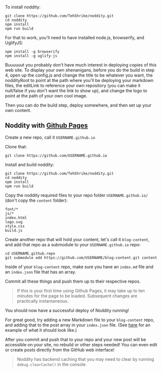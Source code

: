 To install noddity:

    git clone https://github.com/TehShrike/noddity.git
    cd noddity
    npm install
    npm run build

For that to work, you'll need to have installed node.js, browserify, and UglifyJS:

    npm install -g browserify
    npm install -g uglify-js

Buuuuuut you probably don't have much interest in deploying copies of this web site. To display your own shenanigans, before you do the build in step 4, open up the config.js and change the title to be whatever you want, the noddityRoot to point at the path where you'll be deploying your markdown files, the editLink to reference your own repository (you can make it null/false if you don't want the link to show up), and change the logo to point at the path of your own cool image.

Then you can do the build step, deploy somewhere, and then set up your own content.

## Noddity with [Github Pages](https://pages.github.com/)

Create a new repo, call it `USERNAME.github.io`

Clone that:

    git clone https://github.com/USERNAME.github.io

Install and build noddity:

    git clone https://github.com/TehShrike/noddity.git
    cd noddity
    npm install
    npm run build

Copy the noddity required files to your repo folder `USERNAME.github.io/` (don't copy the `content` folder):

    font/*
    js/*
    index.html
    logo.svg
    style.css
    build.js

Create another repo that will hold your content, let's call it `blog-content`, and add that repo as a submodule to your `USERNAME.github.io` repo:

    cd USERNAME.github.repo
    git submodule add https://github.com/USERNAME/blog-content.git content

Inside of your `blog-content` repo, make sure you have an `index.md` file and an `index.json` file that has an array.

Commit all these things and push them up to their respective repos.

> If this is your first time using Github Pages, it may take up to ten minutes for the page to be loaded. Subsequent changes are practically instantaneous.

You should now have a successful deploy of Noddity running!

For great good, try adding a new Markdown file to your `blog-content` repo, and adding that to the post array in your `index.json` file. (See [here](https://github.com/TehShrike/joshduff.com-content/blob/master/index.json) for an example of what it should look like.)

After you commit and push that to your repo and your new post will be accessible on your site, no rebuild or other steps needed! You can even edit or create posts directly from the GitHub web interface!

> Noddity has backend caching that you may need to clear by running `debug.clearCache()` in the console.

